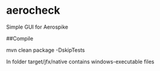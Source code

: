 # aerocheck

Simple GUI for Aerospike

##Compile

mvn clean package -DskipTests

In folder target/jfx/native contains windows-executable files
